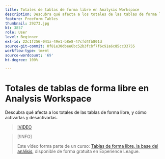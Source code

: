 ```yaml
---
title: Totales de tablas de forma libre en Analysis Workspace
description: Descubra qué afecta a los totales de las tablas de forma libre, y cómo activarlas y desactivarlas.
feature: Freeform Tables
thumbnail: 29273.jpg
kt: 3857
role: User
level: Beginner
exl-id: 22c1f256-041a-49e1-b8e8-47cfd4fb801d
source-git-commit: 0f81e30dbee6bc52b3fcbf7f6c91a6c85cc33755
workflow-type: tm+mt
source-wordcount: '69'
ht-degree: 100%

---
```


# Totales de tablas de forma libre en Analysis Workspace

Descubra qué afecta a los totales de las tablas de forma libre, y cómo activarlas y desactivarlas.

>[!VIDEO](https://video.tv.adobe.com/v/29273/?quality=12&learn=on)

>[!INFO]
>
> Este vídeo forma parte de un curso: [Tablas de forma libre, la base del análisis](https://experienceleague.adobe.com/?recommended=Analytics-U-1-2020.3&amp;lang=es), disponible de forma gratuita en Experience League.

